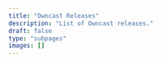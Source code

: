 ```yaml
---
title: "Owncast Releases"
description: "List of Owncast releases."
draft: false
type: "subpages"
images: []
---
```

